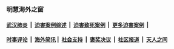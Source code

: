 
### 明慧海外之窗

####  [武汉肺炎](indexes/365.md?t=07140000) &nbsp;|&nbsp;  [迫害案例综述](indexes/328.md?t=07140000) &nbsp;|&nbsp; [迫害致死案例](indexes/277.md?t=07140000)  &nbsp;|&nbsp; [更多迫害案例](indexes/81.md?t=07140000)  &nbsp;|&nbsp; 
####  [时事评论](indexes/19.md?t=07140000) &nbsp;|&nbsp; [海外简讯](indexes/245.md?t=07140000)&nbsp;|&nbsp;  [社会支持](indexes/140.md?t=07140000) &nbsp;|&nbsp; [褒奖决议](indexes/282.md?t=07140000) &nbsp;|&nbsp; [社区报道](indexes/91.md?t=07140000)  &nbsp;|&nbsp; [天人之间](indexes/78.md?t=07140000) 

